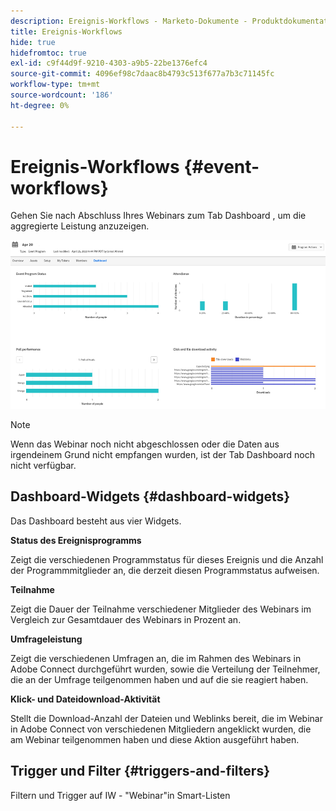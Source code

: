 ```yaml
---
description: Ereignis-Workflows - Marketo-Dokumente - Produktdokumentation
title: Ereignis-Workflows
hide: true
hidefromtoc: true
exl-id: c9f44d9f-9210-4303-a9b5-22be1376efc4
source-git-commit: 4096ef98c7daac8b4793c513f677a7b3c71145fc
workflow-type: tm+mt
source-wordcount: '186'
ht-degree: 0%

---
```


# Ereignis-Workflows {#event-workflows}

Gehen Sie nach Abschluss Ihres Webinars zum Tab Dashboard , um die aggregierte Leistung anzuzeigen.

![](assets/event-workflows-1.png)

>[!NOTE]
>
>Wenn das Webinar noch nicht abgeschlossen oder die Daten aus irgendeinem Grund nicht empfangen wurden, ist der Tab Dashboard noch nicht verfügbar.

## Dashboard-Widgets {#dashboard-widgets}

Das Dashboard besteht aus vier Widgets.

**Status des Ereignisprogramms**

Zeigt die verschiedenen Programmstatus für dieses Ereignis und die Anzahl der Programmmitglieder an, die derzeit diesen Programmstatus aufweisen.

**Teilnahme**

Zeigt die Dauer der Teilnahme verschiedener Mitglieder des Webinars im Vergleich zur Gesamtdauer des Webinars in Prozent an.

**Umfrageleistung**

Zeigt die verschiedenen Umfragen an, die im Rahmen des Webinars in Adobe Connect durchgeführt wurden, sowie die Verteilung der Teilnehmer, die an der Umfrage teilgenommen haben und auf die sie reagiert haben.

**Klick- und Dateidownload-Aktivität**

Stellt die Download-Anzahl der Dateien und Weblinks bereit, die im Webinar in Adobe Connect von verschiedenen Mitgliedern angeklickt wurden, die am Webinar teilgenommen haben und diese Aktion ausgeführt haben.

## Trigger und Filter {#triggers-and-filters}

Filtern und Trigger auf IW - &quot;Webinar&quot;in Smart-Listen
